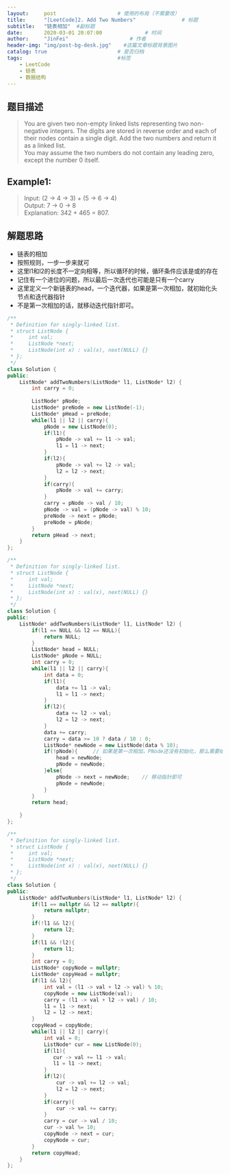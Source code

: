 ```yaml
---
layout:     post                    # 使用的布局（不需要改） 
title:      "[LeetCode]2. Add Two Numbers"               # 标题  
subtitle:   "链表相加"  #副标题 
date:       2020-03-01 20:07:00              # 时间 
author:     "JinFei"                    # 作者 
header-img: "img/post-bg-desk.jpg"    #这篇文章标题背景图片 
catalog: true                       # 是否归档 
tags:                               #标签     
    - LeetCode 
    - 链表
    - 数据结构
---
```



## 题目描述
> You are given two non-empty linked lists representing two non-negative integers. The digits are stored in reverse order and each of their nodes contain a single digit. Add the two numbers and return it as a linked list. <br>
You may assume the two numbers do not contain any leading zero, except the number 0 itself.

## Example1:
 
> Input: (2 -> 4 -> 3) + (5 -> 6 -> 4) <br>
Output: 7 -> 0 -> 8 <br>
Explanation: 342 + 465 = 807. <br>


## 解题思路

- 链表的相加
- 按照规则，一步一步来就可
- 这里l1和l2的长度不一定向相等，所以循环的时候，循环条件应该是或的存在
- 记住有一个进位的问题，所以最后一次迭代也可能是只有一个carry
- 这里定义一个新链表的head，一个迭代器，如果是第一次相加，就初始化头节点和迭代器指针
- 不是第一次相加的话，就移动迭代指针即可。

```C++
/**
 * Definition for singly-linked list.
 * struct ListNode {
 *     int val;
 *     ListNode *next;
 *     ListNode(int x) : val(x), next(NULL) {}
 * };
 */
class Solution {
public:
    ListNode* addTwoNumbers(ListNode* l1, ListNode* l2) {
        int carry = 0;
        
        ListNode* pNode;
        ListNode* preNode = new ListNode(-1);
        ListNode* pHead = preNode;
        while(l1 || l2 || carry){
            pNode = new ListNode(0);
            if(l1){
                pNode -> val += l1 -> val;
                l1 = l1 -> next;
            }
            if(l2){
                pNode -> val += l2 -> val;
                l2 = l2 -> next;
            }
            if(carry){
                pNode -> val += carry;
            }
            carry = pNode -> val / 10;
            pNode -> val = (pNode -> val) % 10;
            preNode -> next = pNode;
            preNode = pNode;
        }
        return pHead -> next;
    }
};
```

```C++
/**
 * Definition for singly-linked list.
 * struct ListNode {
 *     int val;
 *     ListNode *next;
 *     ListNode(int x) : val(x), next(NULL) {}
 * };
 */
class Solution {
public:
    ListNode* addTwoNumbers(ListNode* l1, ListNode* l2) {
        if(l1 == NULL && l2 == NULL){
            return NULL;
        }
        ListNode* head = NULL;
        ListNode* pNode = NULL;
        int carry = 0;
        while(l1 || l2 || carry){
            int data = 0;
            if(l1){
                data += l1 -> val;
                l1 = l1 -> next;
            }
            if(l2){
                data += l2 -> val;
                l2 = l2 -> next;
            }
            data += carry;
            carry = data >= 10 ? data / 10 : 0;
            ListNode* newNode = new ListNode(data % 10);
            if(!pNode){     // 如果是第一次相加，PNode还没有初始化，那么需要给头结点，指向头结点的指针赋值
                head = newNode;
                pNode = newNode;
            }else{
                pNode -> next = newNode;    // 移动指针即可
                pNode = newNode;
            }
        }
        return head;
        
    }
};
```



```C++
/**
 * Definition for singly-linked list.
 * struct ListNode {
 *     int val;
 *     ListNode *next;
 *     ListNode(int x) : val(x), next(NULL) {}
 * };
 */
class Solution {
public:
    ListNode* addTwoNumbers(ListNode* l1, ListNode* l2) {
        if(l1 == nullptr && l2 == nullptr){
            return nullptr;
        }
        if(!l1 && l2){
            return l2;
        }
        if(l1 && !l2){
            return l1;
        }
        int carry = 0;
        ListNode* copyNode = nullptr;
        ListNode* copyHead = nullptr;
        if(l1 && l2){
            int val = (l1 -> val + l2 -> val) % 10;
            copyNode = new ListNode(val);
            carry = (l1 -> val + l2 -> val) / 10;
            l1 = l1 -> next;
            l2 = l2 -> next;
        }
        copyHead = copyNode;
        while(l1 || l2 || carry){
            int val = 0;
            ListNode* cur = new ListNode(0);
            if(l1){
               cur -> val += l1 -> val;
               l1 = l1 -> next; 
            }
            if(l2){
                cur -> val += l2 -> val;
                l2 = l2 -> next;
            }
            if(carry){
                cur -> val += carry;
            }
            carry = cur -> val / 10;
            cur -> val %= 10;
            copyNode -> next = cur;
            copyNode = cur;
        }
        return copyHead;
    }
};
```